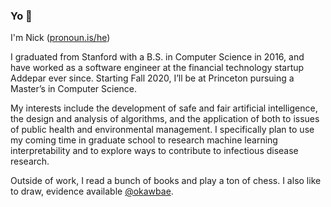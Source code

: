 ### Yo 👋

<!--
**njdup/njdup** is a ✨ _special_ ✨ repository because its `README.md` (this file) appears on your GitHub profile.

Here are some ideas to get you started:

- 🔭 I’m currently working on ...
- 🌱 I’m currently learning ...
- 👯 I’m looking to collaborate on ...
- 🤔 I’m looking for help with ...
- 💬 Ask me about ...
- 📫 How to reach me: ...
- 😄 Pronouns: ...
- ⚡ Fun fact: ...
-->

I'm Nick ([pronoun.is/he](http://pronoun.is/he))

I graduated from Stanford with a B.S. in Computer Science in 2016, and have worked as a software engineer at the financial technology startup Addepar ever since. Starting Fall 2020, I’ll be at Princeton pursuing a Master’s in Computer Science.

My interests include the development of safe and fair artificial intelligence, the design and analysis of algorithms, and the application of both to issues of public health and environmental management. I specifically plan to use my coming time in graduate school to research machine learning interpretability and to explore ways to contribute to infectious disease research.

Outside of work, I read a bunch of books and play a ton of chess. I also like to draw, evidence available [@okawbae](https://www.instagram.com/okawbae/).

